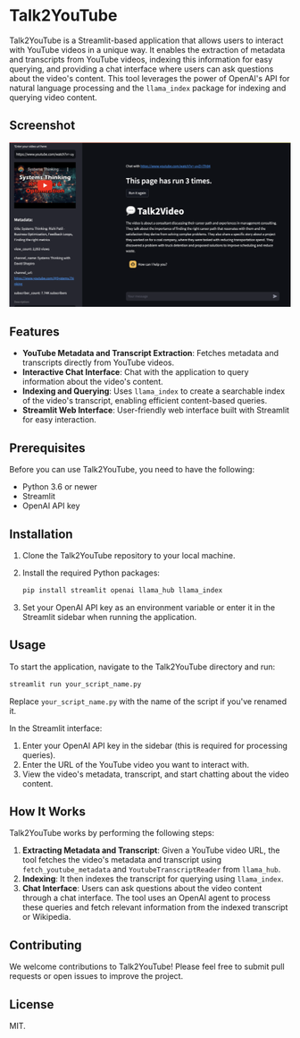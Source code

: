 # Talk2YouTube

Talk2YouTube is a Streamlit-based application that allows users to interact with YouTube videos in a unique way. It enables the extraction of metadata and transcripts from YouTube videos, indexing this information for easy querying, and providing a chat interface where users can ask questions about the video's content. This tool leverages the power of OpenAI's API for natural language processing and the `llama_index` package for indexing and querying video content.

## Screenshot

![Talk2YouTube Screenshot](./screenshot.png)

## Features

- **YouTube Metadata and Transcript Extraction**: Fetches metadata and transcripts directly from YouTube videos.
- **Interactive Chat Interface**: Chat with the application to query information about the video's content.
- **Indexing and Querying**: Uses `llama_index` to create a searchable index of the video's transcript, enabling efficient content-based queries.
- **Streamlit Web Interface**: User-friendly web interface built with Streamlit for easy interaction.

## Prerequisites

Before you can use Talk2YouTube, you need to have the following:

- Python 3.6 or newer
- Streamlit
- OpenAI API key

## Installation

1. Clone the Talk2YouTube repository to your local machine.
2. Install the required Python packages:

    ```bash
    pip install streamlit openai llama_hub llama_index
    ```

3. Set your OpenAI API key as an environment variable or enter it in the Streamlit sidebar when running the application.

## Usage

To start the application, navigate to the Talk2YouTube directory and run:

```bash
streamlit run your_script_name.py
```

Replace `your_script_name.py` with the name of the script if you've renamed it.

In the Streamlit interface:

1. Enter your OpenAI API key in the sidebar (this is required for processing queries).
2. Enter the URL of the YouTube video you want to interact with.
3. View the video's metadata, transcript, and start chatting about the video content.

## How It Works

Talk2YouTube works by performing the following steps:

1. **Extracting Metadata and Transcript**: Given a YouTube video URL, the tool fetches the video's metadata and transcript using `fetch_youtube_metadata` and `YoutubeTranscriptReader` from `llama_hub`.
2. **Indexing**: It then indexes the transcript for querying using `llama_index`.
3. **Chat Interface**: Users can ask questions about the video content through a chat interface. The tool uses an OpenAI agent to process these queries and fetch relevant information from the indexed transcript or Wikipedia.

## Contributing

We welcome contributions to Talk2YouTube! Please feel free to submit pull requests or open issues to improve the project.

## License

MIT.
